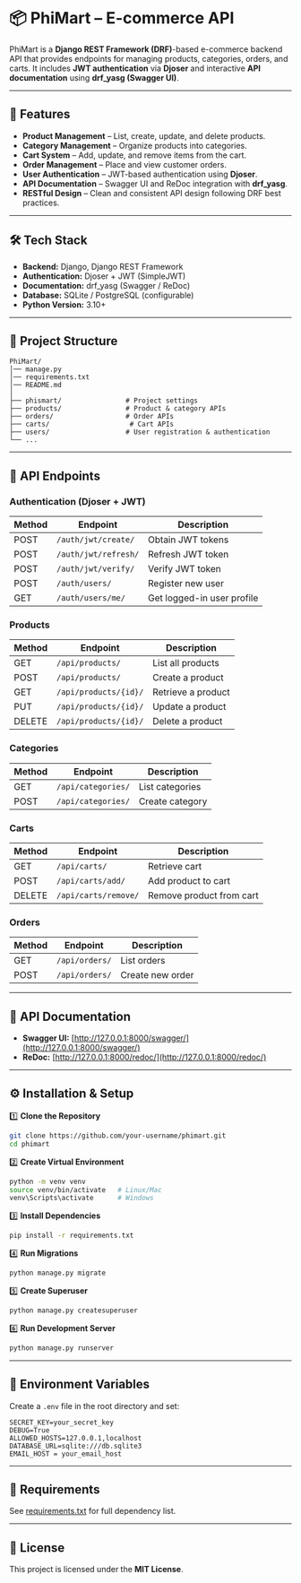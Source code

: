# 📦 PhiMart – E-commerce API

PhiMart is a **Django REST Framework (DRF)**-based e-commerce backend API that provides endpoints for managing products, categories, orders, and carts. It includes **JWT authentication** via **Djoser** and interactive **API documentation** using **drf_yasg (Swagger UI)**.

---

## 🚀 Features

- **Product Management** – List, create, update, and delete products.
- **Category Management** – Organize products into categories.
- **Cart System** – Add, update, and remove items from the cart.
- **Order Management** – Place and view customer orders.
- **User Authentication** – JWT-based authentication using **Djoser**.
- **API Documentation** – Swagger UI and ReDoc integration with **drf_yasg**.
- **RESTful Design** – Clean and consistent API design following DRF best practices.

---

## 🛠️ Tech Stack

- **Backend:** Django, Django REST Framework
- **Authentication:** Djoser + JWT (SimpleJWT)
- **Documentation:** drf_yasg (Swagger / ReDoc)
- **Database:** SQLite / PostgreSQL (configurable)
- **Python Version:** 3.10+

---

## 📂 Project Structure

```
PhiMart/
│── manage.py
│── requirements.txt
│── README.md
│
├── phismart/                # Project settings
├── products/                # Product & category APIs
├── orders/                  # Order APIs
├── carts/                    # Cart APIs
├── users/                   # User registration & authentication
└── ...
```

---

## 🔑 API Endpoints

### Authentication (Djoser + JWT)
| Method | Endpoint | Description |
|--------|----------|-------------|
| POST   | `/auth/jwt/create/` | Obtain JWT tokens |
| POST   | `/auth/jwt/refresh/` | Refresh JWT token |
| POST   | `/auth/jwt/verify/`  | Verify JWT token |
| POST   | `/auth/users/`       | Register new user |
| GET    | `/auth/users/me/`    | Get logged-in user profile |

### Products
| Method | Endpoint | Description |
|--------|----------|-------------|
| GET    | `/api/products/`        | List all products |
| POST   | `/api/products/`        | Create a product |
| GET    | `/api/products/{id}/`   | Retrieve a product |
| PUT    | `/api/products/{id}/`   | Update a product |
| DELETE | `/api/products/{id}/`   | Delete a product |

### Categories
| Method | Endpoint | Description |
|--------|----------|-------------|
| GET    | `/api/categories/`      | List categories |
| POST   | `/api/categories/`      | Create category |

### Carts
| Method | Endpoint | Description |
|--------|----------|-------------|
| GET    | `/api/carts/`            | Retrieve cart |
| POST   | `/api/carts/add/`        | Add product to cart |
| DELETE | `/api/carts/remove/`     | Remove product from cart |

### Orders
| Method | Endpoint | Description |
|--------|----------|-------------|
| GET    | `/api/orders/`          | List orders |
| POST   | `/api/orders/`          | Create new order |

---

## 📜 API Documentation

- **Swagger UI:** [http://127.0.0.1:8000/swagger/](http://127.0.0.1:8000/swagger/)  
- **ReDoc:** [http://127.0.0.1:8000/redoc/](http://127.0.0.1:8000/redoc/)

---

## ⚙️ Installation & Setup

1️⃣ **Clone the Repository**
```bash
git clone https://github.com/your-username/phimart.git
cd phimart
```

2️⃣ **Create Virtual Environment**
```bash
python -m venv venv
source venv/bin/activate   # Linux/Mac
venv\Scripts\activate      # Windows
```

3️⃣ **Install Dependencies**
```bash
pip install -r requirements.txt
```

4️⃣ **Run Migrations**
```bash
python manage.py migrate
```

5️⃣ **Create Superuser**
```bash
python manage.py createsuperuser
```

6️⃣ **Run Development Server**
```bash
python manage.py runserver
```

---

## 🔐 Environment Variables

Create a `.env` file in the root directory and set:
```
SECRET_KEY=your_secret_key
DEBUG=True
ALLOWED_HOSTS=127.0.0.1,localhost
DATABASE_URL=sqlite:///db.sqlite3
EMAIL_HOST = your_email_host
```

---

## 📌 Requirements

See [requirements.txt](./requirements.txt) for full dependency list.

---

## 📄 License

This project is licensed under the **MIT License**.
